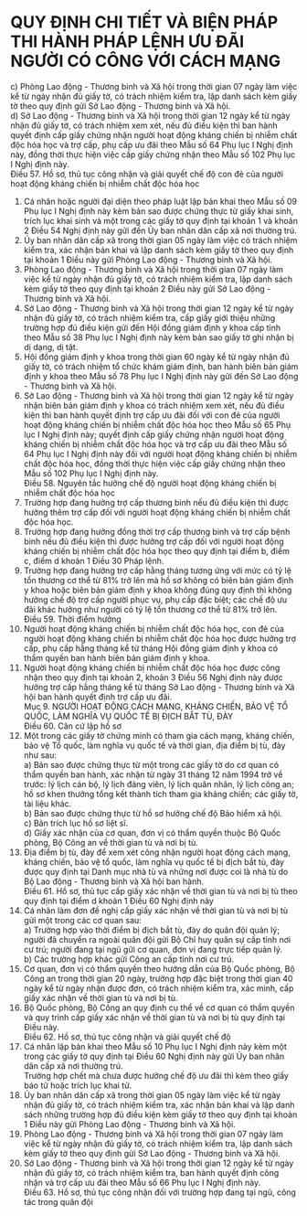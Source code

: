 # QUY ĐỊNH CHI TIẾT VÀ BIỆN PHÁP THI HÀNH PHÁP LỆNH ƯU ĐÃI NGƯỜI CÓ CÔNG VỚI CÁCH MẠNG

c) Phòng Lao động - Thương binh và Xã hội trong thời gian 07 ngày làm việc kể từ ngày nhận đủ giấy tờ, có trách nhiệm kiểm tra, lập danh sách kèm giấy tờ theo quy định gửi Sở Lao động - Thương binh và Xã hội.  
d) Sở Lao động - Thương binh và Xã hội trong thời gian 12 ngày kể từ ngày nhận đủ giấy tờ, có trách nhiệm xem xét, nếu đủ điều kiện thì ban hành quyết định cấp giấy chứng nhận người hoạt động kháng chiến bị nhiễm chất độc hóa học và trợ cấp, phụ cấp ưu đãi theo Mẫu số 64 Phụ lục I Nghị định này, đồng thời thực hiện việc cấp giấy chứng nhận theo Mẫu số 102 Phụ lục I Nghị định này.  
Điều 57. Hồ sơ, thủ tục công nhận và giải quyết chế độ con đẻ của người hoạt động kháng chiến bị nhiễm chất độc hóa học  
1. Cá nhân hoặc người đại diện theo pháp luật lập bản khai theo Mẫu số 09 Phụ lục I Nghị định này kèm bản sao được chứng thực từ giấy khai sinh, trích lục khai sinh và một trong các giấy tờ quy định tại khoản 1 và khoản 2 Điều 54 Nghị định này gửi đến Ủy ban nhân dân cấp xã nơi thường trú.  
2. Ủy ban nhân dân cấp xã trong thời gian 05 ngày làm việc có trách nhiệm kiểm tra, xác nhận bản khai và lập danh sách kèm giấy tờ theo quy định tại khoản 1 Điều này gửi Phòng Lao động - Thương binh và Xã hội.  
3. Phòng Lao động - Thương binh và Xã hội trong thời gian 07 ngày làm việc kể từ ngày nhận đủ giấy tờ, có trách nhiệm kiểm tra, lập danh sách kèm giấy tờ theo quy định tại khoản 2 Điều này gửi Sở Lao động - Thương binh và Xã hội.  
4. Sở Lao động - Thương binh và Xã hội trong thời gian 12 ngày kể từ ngày nhận đủ giấy tờ, có trách nhiệm kiểm tra, cấp giấy giới thiệu những trường hợp đủ điều kiện gửi đến Hội đồng giám định y khoa cấp tỉnh theo Mẫu số 38 Phụ lục I Nghị định này kèm bản sao giấy tờ ghi nhận bị dị dạng, dị tật.  
5. Hội đồng giám định y khoa trong thời gian 60 ngày kể từ ngày nhận đủ giấy tờ, có trách nhiệm tổ chức khám giám định, ban hành biên bản giám định y khoa theo Mẫu số 78 Phụ lục I Nghị định này gửi đến Sở Lao động - Thương binh và Xã hội.  
6. Sở Lao động - Thương binh và Xã hội trong thời gian 12 ngày kể từ ngày nhận biên bản giám định y khoa có trách nhiệm xem xét, nếu đủ điều kiện thì ban hành quyết định trợ cấp ưu đãi đối với con đẻ của người hoạt động kháng chiến bị nhiễm chất độc hóa học theo Mẫu số 65 Phụ lục I Nghị định này; quyết định cấp giấy chứng nhận người hoạt động kháng chiến bị nhiễm chất độc hóa học và trợ cấp ưu đãi theo Mẫu số 64 Phụ lục I Nghị định này đối với người hoạt động kháng chiến bị nhiễm chất độc hóa học, đồng thời thực hiện việc cấp giấy chứng nhận theo Mẫu số 102 Phụ lục I Nghị định này.  
Điều 58. Nguyên tắc hưởng chế độ người hoạt động kháng chiến bị nhiễm chất độc hóa học  
1. Trường hợp đang hưởng trợ cấp thương binh nếu đủ điều kiện thì được hưởng thêm trợ cấp đối với người hoạt động kháng chiến bị nhiễm chất độc hóa học.  
2. Trường hợp đang hưởng đồng thời trợ cấp thương binh và trợ cấp bệnh binh nếu đủ điều kiện thì được hưởng trợ cấp đối với người hoạt động kháng chiến bị nhiễm chất độc hóa học theo quy định tại điểm b, điểm c, điểm d khoản 1 Điều 30 Pháp lệnh.  
3. Trường hợp đang hưởng trợ cấp hằng tháng tương ứng với mức có tỷ lệ tổn thương cơ thể từ 81% trở lên mà hồ sơ không có biên bản giám định y khoa hoặc biên bản giám định y khoa không đúng quy định thì không hưởng chế độ trợ cấp người phục vụ, phụ cấp đặc biệt; các chế độ ưu đãi khác hưởng như người có tỷ lệ tổn thương cơ thể từ 81% trở lên.  
Điều 59. Thời điểm hưởng  
1. Người hoạt động kháng chiến bị nhiễm chất độc hóa học, con đẻ của người hoạt động kháng chiến bị nhiễm chất độc hóa học được hưởng trợ cấp, phụ cấp hằng tháng kể từ tháng Hội đồng giám định y khoa có thẩm quyền ban hành biên bản giám định y khoa.  
2. Người hoạt động kháng chiến bị nhiễm chất độc hóa học được công nhận theo quy định tại khoản 2, khoản 3 Điều 56 Nghị định này được hưởng trợ cấp hằng tháng kể từ tháng Sở Lao động - Thương binh và Xã hội ban hành quyết định trợ cấp ưu đãi.  
Mục 9. NGƯỜI HOẠT ĐỘNG CÁCH MẠNG, KHÁNG CHIẾN, BẢO VỆ TỔ QUỐC, LÀM NGHĨA VỤ QUỐC TẾ BỊ ĐỊCH BẮT TÙ, ĐÀY  
Điều 60. Căn cứ lập hồ sơ  
1. Một trong các giấy tờ chứng minh có tham gia cách mạng, kháng chiến, bảo vệ Tổ quốc, làm nghĩa vụ quốc tế và thời gian, địa điểm bị tù, đày như sau:  
a) Bản sao được chứng thực từ một trong các giấy tờ do cơ quan có thẩm quyền ban hành, xác nhận từ ngày 31 tháng 12 năm 1994 trở về trước: lý lịch cán bộ, lý lịch đảng viên, lý lịch quân nhân, lý lịch công an; hồ sơ khen thưởng tổng kết thành tích tham gia kháng chiến; các giấy tờ, tài liệu khác.  
b) Bản sao được chứng thực từ hồ sơ hưởng chế độ Bảo hiểm xã hội.  
c) Bản trích lục hồ sơ liệt sĩ.  
d) Giấy xác nhận của cơ quan, đơn vị có thẩm quyền thuộc Bộ Quốc phòng, Bộ Công an về thời gian tù và nơi bị tù.  
2. Địa điểm bị tù, đày để xem xét công nhận người hoạt động cách mạng, kháng chiến, bảo vệ tổ quốc, làm nghĩa vụ quốc tế bị địch bắt tù, đày được quy định tại Danh mục nhà tù và những nơi được coi là nhà tù do Bộ Lao động - Thương binh và Xã hội ban hành.  
Điều 61. Hồ sơ, thủ tục cấp giấy xác nhận về thời gian tù và nơi bị tù theo quy định tại điểm d khoản 1 Điều 60 Nghị định này  
1. Cá nhân làm đơn đề nghị cấp giấy xác nhận về thời gian tù và nơi bị tù gửi một trong các cơ quan sau:  
a) Trường hợp vào thời điểm bị địch bắt tù, đày do quân đội quản lý; người đã chuyển ra ngoài quân đội gửi Bộ Chỉ huy quân sự cấp tỉnh nơi cư trú; người đang tại ngũ gửi cơ quan, đơn vị đang trực tiếp quản lý.  
b) Các trường hợp khác gửi Công an cấp tỉnh nơi cư trú.  
2. Cơ quan, đơn vị có thẩm quyền theo hướng dẫn của Bộ Quốc phòng, Bộ Công an trong thời gian 20 ngày, trường hợp đặc biệt trong thời gian 40 ngày kể từ ngày nhận được đơn, có trách nhiệm kiểm tra, xác minh, cấp giấy xác nhận về thời gian tù và nơi bị tù.  
3. Bộ Quốc phòng, Bộ Công an quy định cụ thể về cơ quan có thẩm quyền và quy trình cấp giấy xác nhận về thời gian tù và nơi bị tù quy định tại Điều này.  
Điều 62. Hồ sơ, thủ tục công nhận và giải quyết chế độ  
1. Cá nhân lập bản khai theo Mẫu số 10 Phụ lục I Nghị định này kèm một trong các giấy tờ quy định tại Điều 60 Nghị định này gửi Ủy ban nhân dân cấp xã nơi thường trú.  
Trường hợp chết mà chưa được hưởng chế độ ưu đãi thì kèm theo giấy báo tử hoặc trích lục khai tử.  
2. Ủy ban nhân dân cấp xã trong thời gian 05 ngày làm việc kể từ ngày nhận đủ giấy tờ, có trách nhiệm kiểm tra, xác nhận bản khai và lập danh sách những trường hợp đủ điều kiện kèm giấy tờ theo quy định tại khoản 1 Điều này gửi Phòng Lao động - Thương binh và Xã hội.  
3. Phòng Lao động - Thương binh và Xã hội trong thời gian 07 ngày làm việc kể từ ngày nhận đủ giấy tờ, có trách nhiệm kiểm tra, lập danh sách kèm giấy tờ theo quy định gửi Sở Lao động - Thương binh và Xã hội.  
4. Sở Lao động - Thương binh và Xã hội trong thời gian 12 ngày kể từ ngày nhận đủ giấy tờ, có trách nhiệm kiểm tra, ban hành quyết định công nhận và trợ cấp ưu đãi theo Mẫu số 66 Phụ lục I Nghị định này.  
Điều 63. Hồ sơ, thủ tục công nhận đối với trường hợp đang tại ngũ, công tác trong quân đội